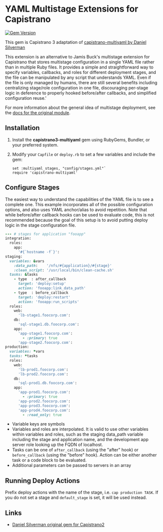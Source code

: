 YAML Multistage Extensions for Capistrano
=========================================
[![Gem Version](https://badge.fury.io/rb/capistrano-multiyaml.png)](http://badge.fury.io/rb/capistrano-multiyaml)

This gem is Capistrano 3 adaptation of [capistrano-multiyaml by Daniel Silverman](https://github.com/agperson/capistrano-multiyaml)

This extension is an alternative to Jamis Buck's multistage extension for Capistrano that stores multistage configuration in a single YAML file rather than in multiple Ruby files.  It provides a simple and straightforward way to specify variables, callbacks, and roles for different deployment stages, and the file can be manipulated by any script that understands YAML.  Even if the file is only managed by humans, there are still several benefits including centralizing stage/role configuration in one file, discouraging per-stage logic in deference to properly hooked before/after callbacks, and simplified configuration reuse.'

For more information about the general idea of multistage deployment, see the [docs for the original module](https://github.com/capistrano/capistrano/wiki/2.x-Multistage-Extension/).

## Installation

1.  Install the **capistrano3-multiyaml** gem using RubyGems, Bundler, or your preferred system.
2.  Modify your `Capfile` or `deploy.rb` to set a few variables and include the gem:

        set :multiyaml_stages, "config/stages.yml"`
        require 'capistrano-multiyaml'

## Configure Stages

The easiest way to understand the capabilities of the YAML file is to see a complete one.  This example incorporates all of the possible configuration options, and also uses YAML anchor/alias to avoid repetition. Note that while before/after callback hooks can be used to evaluate code, this is not recommended because the goal of this setup is to avoid putting deploy logic in the stage configuration file.

```ruby
--- # stages for application "fooapp"
integration:
  roles:
    app:
      '#{`hostname -f`}':
staging:
  variables: &vars
    :data_path:    '/nfs/#{application}/#{stage}'
    :clean_script: '/usr/local/bin/clean-cache.sh'
  tasks: &tasks
    - type  : after_callback
      target: 'deploy:setup'
      action: 'fooapp:link_data_path'
    - type  : before_callback
      target: 'deploy:restart'
      action: 'fooapp:run_scripts'
  roles:
    web:
      'lb-stage1.foocorp.com':
    db:
      'sql-stage1.db.foocorp.com':
    app:
      'app-stage1.foocorp.com':
        - :primary: true
      'app-stage2.foocorp.com':
production:
  variables: *vars
  tasks: *tasks
  roles:
    web:
      'lb-prod1.foocorp.com':
      'lb-prod2.foocorp.com':
    db:
      'sql-prod1.db.foocorp.com':
    app:
      'app-prod1.foocorp.com':
        - :primary: true
      'app-prod2.foocorp.com':
      'app-prod3.foocorp.com':
      'app-prod4.foocorp.com':
        - :read_only: true
```

* Variable keys are symbols
* Variables and roles are interpolated. It is valid to use other variables within variables and roles, such as the staging data_path variable including the stage and application name, and the development app server role looking up the FQDN of localhost.
* Tasks can be one of `after_callback` (using the "after" hook) or `before_callback` (using the "before" hook).  Action can be either another task or a code block to be evaluated.
* Additional parameters can be passed to servers in an array

## Running Deploy Actions

Prefix deploy actions with the name of the stage, i.e. `cap production TASK`.  If you do not set a stage and `default_stage` is set, it will be used instead.

## Links

* [Daniel Silverman original gem for Capistrano2](https://github.com/agperson/capistrano-multiyaml)

